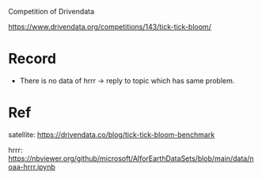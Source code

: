 Competition of Drivendata

https://www.drivendata.org/competitions/143/tick-tick-bloom/

# Record
- There is no data of hrrr -> reply to topic which has same problem.
# Ref
satellite: https://drivendata.co/blog/tick-tick-bloom-benchmark

hrrr: https://nbviewer.org/github/microsoft/AIforEarthDataSets/blob/main/data/noaa-hrrr.ipynb